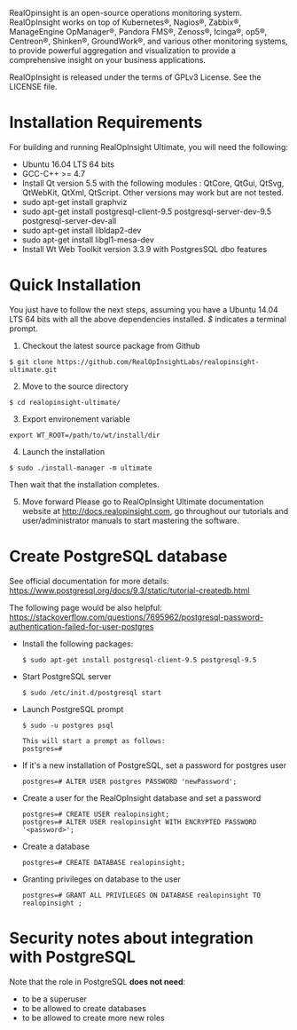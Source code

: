 RealOpinsight is an open-source operations monitoring system. RealOpInsight works on top of Kubernetes®, Nagios®, Zabbix®, ManageEngine OpManager®, Pandora FMS®, Zenoss®, Icinga®, op5®, Centreon®, Shinken®, GroundWork®, and various other monitoring systems, to provide powerful aggregation and visualization to provide a comprehensive insight on your business applications.

RealOpInsight is released under the terms of GPLv3 License. See the LICENSE file.

# Installation Requirements
For building and running RealOpInsight Ultimate, you will need the following:

- Ubuntu 16.04 LTS 64 bits
- GCC-C++ >= 4.7
- Install Qt version 5.5 with the following modules : QtCore, QtGui, QtSvg, QtWebKit, QtXml, QtScript. Other versions may work but are not tested.
- sudo apt-get install graphviz
- sudo apt-get install postgresql-client-9.5 postgresql-server-dev-9.5 postgresql-server-dev-all
- sudo apt-get install libldap2-dev
- sudo apt-get install libgl1-mesa-dev
- Install Wt Web Toolkit version 3.3.9 with PostgresSQL dbo features


# Quick Installation
You just have to follow the next steps, assuming you have a Ubuntu 14.04 LTS 64 bits with all the above dependencies installed.
*$* indicates a terminal prompt.

1. Checkout the latest source package from Github

  ```
  $ git clone https://github.com/RealOpInsightLabs/realopinsight-ultimate.git
  ```

2. Move to the source directory

  ```
  $ cd realopinsight-ultimate/
  ```

3. Export environement variable
  ```
  export WT_ROOT=/path/to/wt/install/dir
  ```

4. Launch the installation

  ```
  $ sudo ./install-manager -m ultimate
  ```
  Then wait that the installation completes.

5. Move forward
  Please go to RealOpInsight Ultimate documentation website at http://docs.realopinsight.com, 
  go throughout our tutorials and user/administrator manuals to start mastering the software. 

# Create PostgreSQL database

See official documentation for more details: https://www.postgresql.org/docs/9.3/static/tutorial-createdb.html

The following page would be also helpful: https://stackoverflow.com/questions/7695962/postgresql-password-authentication-failed-for-user-postgres

* Install the following packages:

  ```
  $ sudo apt-get install postgresql-client-9.5 postgresql-9.5
  ```

* Start PostgreSQL server

  ```
  $ sudo /etc/init.d/postgresql start
  ```

* Launch PostgreSQL prompt

  ```
  $ sudo -u postgres psql
  
  This will start a prompt as follows:
  postgres=#
  ```
  
* If it's a new installation of PostgreSQL, set a password for postgres user

  ```
  postgres=# ALTER USER postgres PASSWORD 'newPassword';
  ```

* Create a user for the RealOpInsight database and set a password

  ```
  postgres=# CREATE USER realopinsight;
  postgres=# ALTER USER realopinsight WITH ENCRYPTED PASSWORD '<password>';
  ```

  
* Create a database

  ```
  postgres=# CREATE DATABASE realopinsight;
  ```

  
* Granting privileges on database to the user

  ```
  postgres=# GRANT ALL PRIVILEGES ON DATABASE realopinsight TO realopinsight ;
  ```

# Security notes about integration with PostgreSQL

Note that the role in PostgreSQL **does not need**:

* to be a superuser
* to be allowed to create databases
* to be allowed to create more new roles



